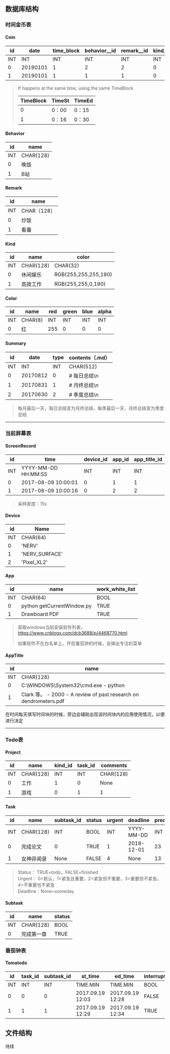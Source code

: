 ## 数据库结构

### 时间金币表

#### Coin

| id   | date     | time_block | behavior__id | remark__id | kind_id | rowspan |
| ---- | -------- | ---------- | ------------ | ---------- | ------- | ------- |
| INT  | INT      | INT        | INT          | INT        | INT     | INT     |
| 0    | 20190101 | 1          | 2            | 2          | 0       | 1       |
| 1    | 20190101 | 1          | 1            | 1          | 0       | 3       |

> If happens at the same time, using the same TimeBlock
>
> | TimeBlock | TimeSt | TimeEd |
> | --------- | ------ | ------ |
> | 0         | 0：00  | 0：15  |
> | 1         | 0：16  | 0：30  |

#### Behavior

| id   | name      |
| ---- | --------- |
| INT  | CHAR(128) |
| 0    | 晚饭      |
| 1    | B站       |

#### Remark

| id   | name        |
| ---- | ----------- |
| INT  | CHAR（128） |
| 0    | 炒饭        |
| 1    | 看番        |

#### Kind

| id   | name      | color                |
| ---- | --------- | -------------------- |
| INT  | CHAR(128) | CHAR(32)             |
| 0    | 休闲娱乐  | RGB(255,255,255,190) |
| 1    | 高效工作  | RGB(255,255,0,190)   |

#### Color

| id   | name    | red  | green | blue | alpha |
| ---- | ------- | ---- | ----- | ---- | ----- |
| INT  | CHAR(8) | INT  | INT   | INT  | INT   |
| 0    | 红      | 255  | 0     | 0    | 0     |

#### Summary

| id   | date     | type | contents（.md） |
| ---- | -------- | ---- | --------------- |
| INT  | INT      | INT  | CHAR(512)       |
| 0    | 20170812 | 0    | # 每日总结\n    |
| 1    | 20170831 | 1    | # 月终总结\n    |
| 2    | 20170630 | 2    | # 季度总结\n    |

> 每月最后一天，每日总结变为月终总结，每季最后一天，月终总结变为季度总结

------

### 当前屏幕表

#### ScreenRecord

| id   | time                | device_id | app_id | app_title_id |
| ---- | ------------------- | --------- | ------ | ------------ |
| INT  | YYYY-MM-DD HH:MM:SS | INT       | INT    | INT          |
| 0    | 2017-08-09 10:00:01 | 0         | 1      | 1            |
| 1    | 2017-08-09 10:00:16 | 0         | 2      | 2            |

> 采样密度：15s

#### Device

| id   | Name           |
| ---- | -------------- |
| INT  | CHAR(64)       |
| 0    | 'NERV'         |
| 1    | 'NERV_SURFACE' |
| 2    | 'Pixel_XL2'    |

#### App

| id   | name                        | work_white_list |
| ---- | --------------------------- | --------------- |
| INT  | CHAR(64)                    | BOOL            |
| 0    | python  getCurrentWindow.py | TRUE            |
| 1    | Drawboard PDF               | TRUE            |

> 获取windows当前安装软件列表，https://www.cnblogs.com/dcb3688/p/4468770.html
>
> 如果软件不在白名单上，开启番茄钟的时候，会弹出专注的菜单

#### AppTitle

| id   | name                                                         |
| ---- | ------------------------------------------------------------ |
| INT  | CHAR(128)                                                    |
| 0    | C:\WINDOWS\System32\cmd.exe - python                         |
| 1    | Clark 等。 - 2000 - A review of past research on dendrometers.pdf |

在时间每天填写时间块的时候，旁边会辅助出现该时间块内的应用使用情况，以便进行决定

------

### Todo表

#### Project

| id   | name      | kind_id | task_id | comments  |
| ---- | --------- | ------- | ------- | --------- |
| INT  | CHAR(128) | INT     | INT     | CHAR(128) |
| 0    | 工作      | 1       | 0       | None      |
| 1    | 游戏      | 0       | 1       | 1         |

#### Task

| id   | name       | subtask_id | status | urgent | deadline   | pred_num | comments  |
| ---- | ---------- | ---------- | ------ | ------ | ---------- | -------- | --------- |
| INT  | CHAR(128)  | INT        | BOOL   | INT    | YYYY-MM-DD | INT      | CHAR(128) |
| 0    | 完成论文   | 0          | TRUE   | 1      | 2018-12-01 | 23       | None      |
| 1    | 女神异闻录 | None       | FALSE  | 4      | None       | 13       | None      |

> Status： TRUE=todo，FALSE=finished  
> Urgent： 0=默认，1=紧急且重要，2=紧急但不重要，3=重要但不紧急，4=不重要也不紧急    
> Deadline：None=someday

#### Subtask

| id   | name       | status |
| ---- | ---------- | ------ |
| INT  | CHAR(128)  | BOOL   |
| 0    | 完成第一章 | TRUE   |

### 番茄钟表

#### Tomatodo

| id   | task_id | subtask_id | st_time          | ed_time          | interrupted | reason    |
| ---- | ------- | ---------- | ---------------- | ---------------- | ----------- | --------- |
| INT  | INT     | INT        | TIME.MIN         | TIME.MIN         | BOOL        | CHAR(128) |
| 0    | 0       | 0          | 2017.09.19 12:03 | 2017.09.19 12:28 | FALSE       | None      |
| 1    | 1       | 1          | 2017.09.19 12:29 | 2017.09.19 12:34 | TRUE        | 上厕所    |

## 文件结构

待续
